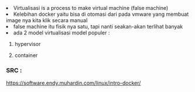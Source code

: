 <li> Virtualisasi is a process to make virtual machine (false machine)
  
<li> Kelebihan docker yaitu bisa di otomasi dari pada vmware yang membuat image nya kita klik secara manual
    
<li> false machine itu fisik nya satu, tapi nanti seakan-akan terlihat banyak
      
<li> ada 2 model virtualisasi model populer : 
  
  1. hypervisor
  
  2. container

  





























### SRC :

https://software.endy.muhardin.com/linux/intro-docker/
